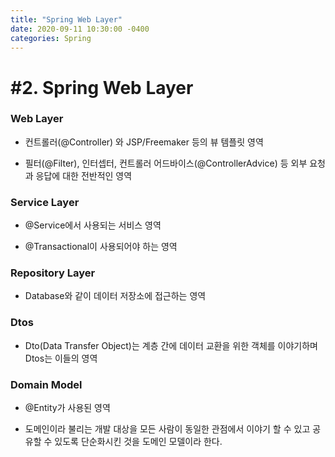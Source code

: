 ```yaml
---
title: "Spring Web Layer"
date: 2020-09-11 10:30:00 -0400
categories: Spring
---
```


# #2. Spring Web Layer

### Web Layer
- 컨트롤러(@Controller) 와 JSP/Freemaker 등의 뷰 템플릿 영역

- 필터(@Filter), 인터셉터, 컨트롤러 어드바이스(@ControllerAdvice) 등 외부 요청과 응답에 대한 전반적인 영역

### Service Layer
- @Service에서 사용되는 서비스 영역

- @Transactional이 사용되어야 하는 영역

### Repository Layer
- Database와 같이 데이터 저장소에 접근하는 영역

### Dtos
- Dto(Data Transfer Object)는 계층 간에 데이터 교환을 위한 객체를 이야기하며 Dtos는 이들의 영역

### Domain Model
- @Entity가 사용된 영역

- 도메인이라 불리는 개발 대상을 모든 사람이 동일한 관점에서 이야기 할 수 있고 공유할 수 있도록 단순화시킨 것을 도메인 모델이라 한다.

